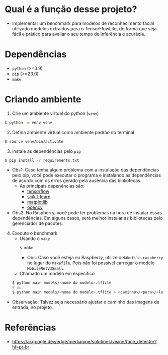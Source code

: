 # Qual é a função desse projeto?
- Implementar um benchmark para modelos de reconhecimento facial utilizado modelos extraídos para o TensorFlowLite, de forma que seja fácil e prático para avaliar o seu tempo de inferência e acurácia.

# Dependências
- `python` (>=3.9)
- `pip` (>=23.0)
- `make`

# Criando ambiente
1. Crie um ambiente virtual do python (`venv`)
```sh
$ python -m venv venv
```
2. Defina ambiente virtual como ambiente padrão do terminal
```sh
$ source venv/bin/activate
```
3. Instale as dependências pelo `pip`
```bash
$ pip install -r requirements.txt
```
- Obs1: Caso tenha algum problema com a instalação das dependências pelo pip, você pode executar o programa e instalando as dependências de acordo com os erros gerado pela ausência das bibliotecas.
    - As principais depenências são:
        - [tensorflow](https://pypi.org/project/tensorflow/)
        - [scikit-learn](https://pypi.org/project/scikit-learn/)
        - [matplotlib](https://pypi.org/project/matplotlib/)
        - [opencv](https://pypi.org/project/opencv-python/)
- Obs2: No Raspberry, você pode ter problemas na hora de instalar essas dependências. Em alguns casos, será melhor instalar as bibliotecas pelo gerenciador de pacotes.

4. Execute o benchmark
    - Usando o `make`
        ```sh
        $ make
        ```
        - Obs: Caso você esteja no Raspberry, utilize o `Makefile.raspberry` no lugar do `Makefile`. Pois não foi possível carregar o modelo `MobileNetV3Small`.
    - Chamado um modelo em específico
    ```sh
    $ python main models/<nome do modelo>.tflite
    # ou
    $ python main models/<nome do modelo>.tflite > <caminho>/<para>/<log>

    ```

- Observação: Talvez seja necessário ajustar o caminho das imagens de entrada, no projeto.

# Referências
- https://ai.google.dev/edge/mediapipe/solutions/vision/face_detector?hl=pt-br
